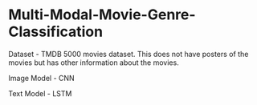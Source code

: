 # Multi-Modal-Movie-Genre-Classification

Dataset - TMDB 5000 movies dataset. This does not have posters of the movies but has other information about the movies. 

Image Model - CNN 

Text Model - LSTM

